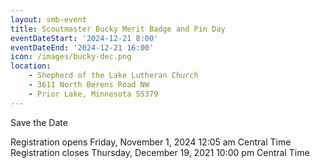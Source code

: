 ```yaml
---
layout: smb-event
title: Scoutmaster Bucky Merit Badge and Pin Day
eventDateStart: '2024-12-21 8:00'
eventDateEnd: '2024-12-21 16:00'
icon: /images/bucky-dec.png
location:
    - Shepherd of the Lake Lutheran Church
    - 3611 North Berens Road NW
    - Prior Lake, Minnesota 55379
---
```


Save the Date

Registration opens Friday, November 1, 2024 12:05 am Central Time
Registration closes Thursday, December 19, 2021 10:00 pm Central Time